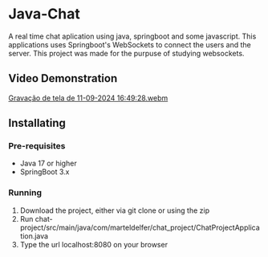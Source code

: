 # Java-Chat

A real time chat aplication using java, springboot and some javascript. This applications uses Springboot's WebSockets to connect the users and the server. This project was made for the purpuse of studying websockets.

## Video Demonstration
[Gravação de tela de 11-09-2024 16:49:28.webm](https://github.com/user-attachments/assets/13ced303-2124-4986-9342-318c9e1a01c8)

## Installating

### Pre-requisites

- Java 17 or higher
- SpringBoot 3.x

### Running

1. Download the project, either via git clone or using the zip
2. Run chat-project/src/main/java/com/marteldelfer/chat_project/ChatProjectApplication.java
3. Type the url localhost:8080 on your browser

